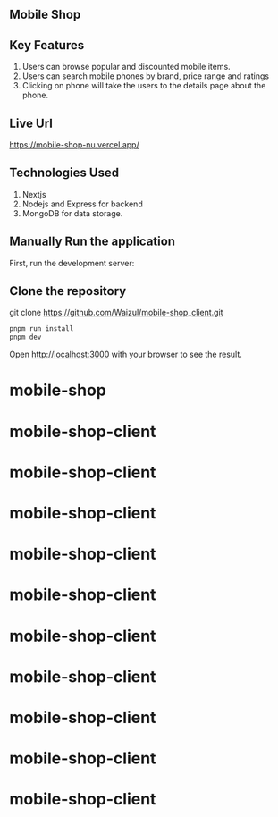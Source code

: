 ## Mobile Shop

## Key Features
1. Users can browse popular and discounted mobile items.
2. Users can search mobile phones by brand, price range and ratings
3. Clicking on phone will take the users to the details page about the phone.

## Live Url
https://mobile-shop-nu.vercel.app/

## Technologies Used
1. Nextjs
2. Nodejs and Express for backend
3. MongoDB for data storage.

## Manually Run the application
First, run the development server:

## Clone the repository
git clone https://github.com/Waizul/mobile-shop_client.git
```bash
pnpm run install
pnpm dev
```
Open [http://localhost:3000](http://localhost:3000) with your browser to see the result.

# mobile-shop
# mobile-shop-client
# mobile-shop-client
# mobile-shop-client
# mobile-shop-client
# mobile-shop-client
# mobile-shop-client
# mobile-shop-client
# mobile-shop-client
# mobile-shop-client
# mobile-shop-client
